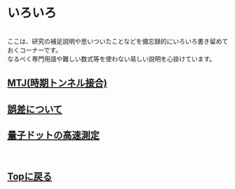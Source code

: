 # いろいろ
<br>
ここは、研究の補足説明や思いついたことなどを備忘録的にいろいろ書き留めておくコーナーです。<br>
なるべく専門用語や難しい数式等を使わない易しい説明を心掛けています。<br>

## [MTJ(時期トンネル接合)](./mtj/mtj.md)
## [誤差について](./gosa/gosa.md)
## [量子ドットの高速測定](./rf_meas/rf_meas.md)
<br>

## [Topに戻る](https://motoyashinozaki.github.io/minidora/)